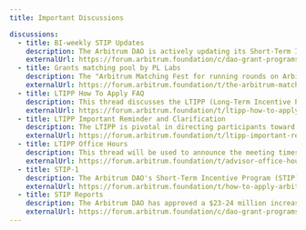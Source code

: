 ```yaml
---
title: Important Discussions

discussions:
  - title: BI-weekly STIP Updates
    description: The Arbitrum DAO is actively updating its Short-Term Incentive Program (STIP) progress biweekly, offering insights into key decisions and project impacts. A recent $23 million budget boost supports 56 projects, reflecting the DAO's dedication to expanding the ecosystem. Ongoing draft votes demonstrate high community engagement in financial support decisions for STIP proposals.
    externalUrl: https://forum.arbitrum.foundation/c/dao-grant-programs/biweekly-updates-stip/22
  - title: Grants matching pool by PL Labs
    description: The "Arbitrum Matching Fest for running rounds on Arbitrum One" thread announces ZER8's offering of a 300k ARB Match Pool Funding on Arbitrum One. This initiative supports projects opting to run rounds on Arbitrum One, providing financial incentives for ecosystem growth. Discussions underscore the significance of matching funds and their positive impact on projects. Thank ARB tweets emphasize participation benefits, including bonus matching percentages and co-matching opportunities for rounds on Arbitrum One.
    externalUrl: https://forum.arbitrum.foundation/t/the-arbitrum-matching-fest-for-running-rounds-on-arbitrum-one/19390?u=0x_buidler
  - title: LTIPP How To Apply FAQ
    description: This thread discusses the LTIPP (Long-Term Incentive Pilot Program) and provides information on how to apply, along with a FAQ section. This resource covers details such as the application process for the LTIPP, eligibility criteria, guidelines for submitting proposals, and frequently asked questions related to the program. It serves as a valuable guide for individuals interested in participating in the LTIPP and seeking to understand the requirements and procedures involved in applying for long-term incentives within the Arbitrum ecosystem.
    externalUrl: https://forum.arbitrum.foundation/t/ltipp-how-to-apply-faq/21294
  - title: LTIPP Important Reminder and Clarification
    description: The LTIPP is pivotal in directing participants toward impactful contributions in the Arbitrum community. Its reminders and clarifications offer essential guidance for incentivizing long-term engagement and development. By providing clarity on guidelines and objectives, the LTIPP ensures transparency, accountability, and efficient resource utilization. It complements short-term initiatives like STIP by encouraging sustained involvement, fostering innovation, collaboration, and long-term growth.
    externalUrl: https://forum.arbitrum.foundation/t/ltipp-important-reminders-and-clarifications/21634
  - title: LTIPP Office Hours
    description: This thread will be used to announce the meeting times for LTIPP Advisor Office Hours. All three advisors will be there to answer questions about the application and advising process. All potential applicants are welcome! In the future, the Advisors will hold their own office hours to meet with the applicants assigned to them. The times and dates of those calls will be updated in this thread as well as in the LTIPP discord.
    externalUrl: https://forum.arbitrum.foundation/t/advisor-office-hours/21378?u=0x_buidler
  - title: STIP-1
    description: The Arbitrum DAO's Short-Term Incentive Program (STIP) operates on two tracks, dependent on the successful passage of AIP 9. Recent voting activities have focused on funding proposals for STIP, with a significant allocation of ARB tokens. The DAO is actively reviewing and voting on numerous proposals, with 97 projects competing for funding from a $44 million pot, showcasing strong community engagement. STIP aims to kickstart network growth by distributing up to 50 million ARB tokens to support various projects, aligning with successful grant programs like Gitcoin and Optimism.
    externalUrl: https://forum.arbitrum.foundation/t/how-to-apply-arbitrum-short-term-incentives-program/16545?u=0x_buidler
  - title: STIP Reports
    description: The Arbitrum DAO has approved a $23-24 million increase in funding for its Short-Term Incentive Program (STIP) to support 56 projects, nearly doubling the budget to 71.4 million ARB tokens. Notable projects like Gains Network, Synapse, and Wormhole will benefit from this additional funding, following majority voter support in mid-November.
    externalUrl: https://forum.arbitrum.foundation/c/dao-grant-programs/stip-reports/23
---
```


